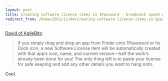 ```yaml
---
layout: post
title: Creating software license items in 1Password - breakneck speed edition
redirect_from: /home/2011/11/04/creating-software-license-items-in-1password-breakneck-speed-edition/index.html
---
```

<p><a href="http://blog.agilebits.com/2011/11/1password-tips-a-quick-way-to-create-software-license-items-mac-2/">David of AgileBits</a>:
<blockquote>If you simply drag and drop an app from Finder onto 1Password or its Dock icon, a new Software License item will be automatically created with that app’s icon, name, and current version—half the work’s already been done for you! The only thing left is to paste your license for safe keeping and add any other details you want to hang onto.</p></blockquote>
<p>Cool.</p>
